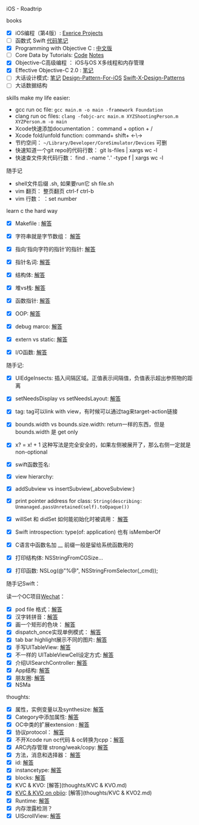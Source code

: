  iOS - Roadtrip


  books

- [x] iOS编程（第4版）: [Exerice Projects](https://github.com/KrisYu/iOS-Programming-The-Big-Nerd-Ranch-Guide)
- [ ] 函数式 Swift [代码笔记](objccn-functional-swift)
- [x] Programming with Objective C : [中文版](https://github.com/L1l1thLY/Programming-with-Objective-C-in-Chinese)
- [ ] Core Data by Tutorials: [Code](https://github.com/KrisYu/Core-Data-by-Tutorials)  [Notes](Core_Data_by_Tutorials)
- [x] Objective-C高级编程 ： iOS与OS X多线程和内存管理
- [x] Effective Objective-C 2.0 : [笔记](EOCNotes.md)
- [ ] 大话设计模式: [笔记](Design_Pattern_notes.md)  [Design-Pattern-For-iOS](https://github.com/huang303513/Design-Pattern-For-iOS) [Swift-X-Design-Patterns](https://github.com/kingcos/Swift-X-Design-Patterns)
- [ ] 大话数据结构

skills make my life easier:

- gcc run oc file: `gcc main.m -o main -framework Foundation`
- clang run oc files: `clang -fobjc-arc main.m XYZShootingPerson.m XYZPerson.m -o main`
- Xcode快速添加documentation： command + option + /
- Xcode fold/unfold function: command+ shift+ ←\→
- 节约空间：  `~/Library/Developer/CoreSimulator/Devices` 可删
- 快速知道一个git repo的代码行数：  git ls-files | xargs wc -l
- 快速查文件夹代码行数： find . -name '*.*' -type f | xargs wc -l



随手记

- shell文件后缀 .sh, 如果要run它  sh file.sh
- vim 翻页： 整页翻页 ctrl-f ctrl-b
- vim 行数： ：set number




learn c the hard way

- [x] Makefile : [解答](lcthw/Makefile.txt)
- [x] 字符串就是字节数组： [解答](lcthw/字符串就是字节数组.txt)
- [x] 指向‘指向字符的指针’的指针: [解答](lcthw/指向‘指向字符的指针’的指针.txt)
- [x] 指针名词: [解答](lcthw/指针名词.txt)
- [x] 结构体: [解答](lcthw/结构体.txt)
- [x] 堆vs栈: [解答](lcthw/堆vs栈.txt)
- [x] 函数指针: [解答](lcthw/函数指针.txt)
- [x] OOP: [解答](lcthw/OOP.txt)
- [x] debug marco: [解答](lcthw/debug.txt)
- [x] extern vs static: [解答](lcthw/extern_and_static.txt)
- [x] I/O函数: [解答](lcthw/iofunction.txt)





随手记:

- [x] UIEdgeInsects: 插入间隔区域。正值表示间隔值，负值表示超出参照物的距离
- [x] setNeedsDisplay vs setNeedsLayout: [解答](thoughts/setNeedsLayout.md)
- [x] tag: tag可以link with view，有时候可以通过tag来target-action链接
- [x] bounds.width vs bounds.size.width: return一样的东西，但是bounds.width 是 get only
- [x] x? = x! + 1 这种写法是完全安全的，如果左侧被展开了，那么右侧一定就是non-optional
- [x] swift函数签名:
- [x] view hierarchy:
- [x] addSubview vs insertSubview(_aboveSubview:)
- [x] print pointer address for class: `String(describing: Unmanaged.passUnretained(self).toOpaque())`
- [x] willSet 和 didSet 如何能初始化时被调用： [解答](thoughts/willset.md)
- [x] Swift introspection: type(of: application) 也有 isMemberOf
- [x] C语言中函数名加 __ 前缀一般是留给系统函数用的
- [x] 打印结构体: NSStringFromCGSize...
- [x] 打印函数:   NSLog(@"%@", NSStringFromSelector(_cmd));


随手记Swift：


读一个OC项目[Wechat](https://github.com/Seanwong933/WeChat)：


- [x] pod file 格式：[解答](Fake_Wechat/podfile.txt)
- [x] 汉字转拼音：[解答](Fake_Wechat/pinyin.txt)
- [x] 画一个矩形的色块： [解答](Fake_Wechat/rectImage.txt)
- [x] dispatch_once实现单例模式： [解答](Fake_Wechat/singleton.txt)
- [x] tab bar highlight展示不同的图片: [解答](Fake_Wechat/TabbarHighlight.text)
- [x] 手写UITableView: [解答](Fake_Wechat/ContactsTableView.txt)
- [x] 不一样的 UITableViewCell设定方式: [解答](Fake_Wechat/ContactsTableViewCell.txt)
- [x] 介绍UISearchController: [解答](Fake_Wechat/介绍UISearchController.md)
- [x] App结构: [解答](Fake_Wechat/structure.txt)
- [x] 朋友圈: [解答](Fake_Wechat/pyq.txt)
- [x] NSMa

thoughts:

- [x] 属性，实例变量以及synthesize: [解答](thoughts/属性.md)
- [x] Category中添加属性: [解答](thoughts/Category添加属性.md)
- [x] OC中类的扩展extension : [解答](thoughts/类的扩展.md)
- [x] 协议protocol： [解答](thoughts/协议.md)
- [x] 不开Xcode run oc代码 & oc转换为cpp：[解答](thoughts/Terminal_run_oc_file.md)
- [x] ARC内存管理 strong/weak/copy: [解答](thoughts/ARC自动内存管理.md)
- [x] 方法，消息和选择器： [解答](thoughts/方法，消息和选择器.md)
- [x] id: [解答](thoughts/id.md)
- [x] instancetype: [解答](thoughts/instancetype.md)
- [x] blocks: [解答](thoughts/blocks.md)
- [x] KVC & KVO: [解答](thoughts/KVC & KVO.md)
- [x] [KVC & KVO on objio](https://objccn.io/issue-7-3/): [解答](thoughts/KVC & KVO2.md)
- [x] Runtime: [解答](thoughts/Runtime.md)
- [x] 内存泄露检测？
- [x] UIScrollView: [解答](thoughts/UIScrollView.md)
